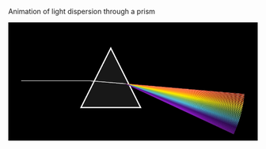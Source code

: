Animation of light dispersion through a prism

![Application View](https://raw.githubusercontent.com/kamilczynski/Animation-of-light-dispersion-through-a-prism/main/prism.png)
